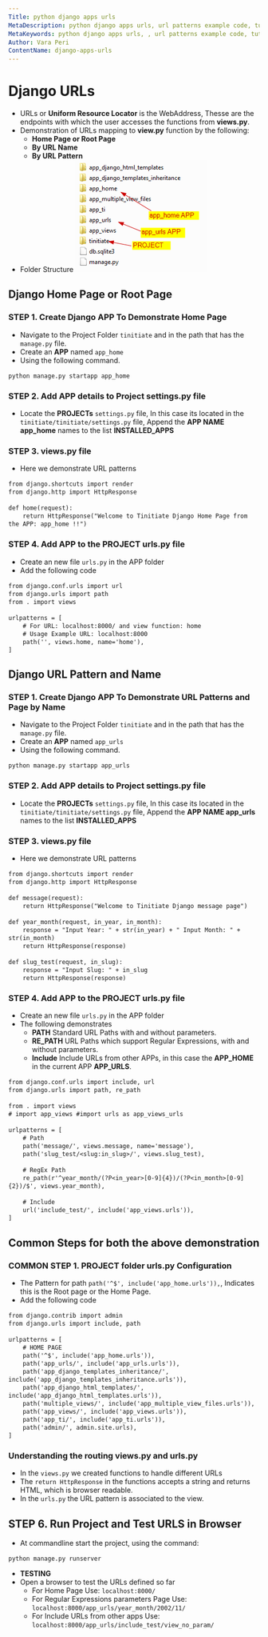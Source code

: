 ```yaml
---
Title: python django apps urls
MetaDescription: python django apps urls, url patterns example code, tutorials
MetaKeywords: python django apps urls, , url patterns example code, tutorials
Author: Vara Peri
ContentName: django-apps-urls
---
```


# Django URLs
* URLs or **Uniform Resource Locator** is the WebAddress, Thesse are the endpoints 
  with which the user accesses the functions from **views.py**.
* Demonstration of URLs mapping to **view.py** function by the following:
  * **Home Page or Root Page**
  * **By URL Name**
  * **By URL Pattern**
* Folder Structure
![python django urls demo folder structure](python-django-urls-demo-folder-structure.png "python django urls demo folder structure")

## Django Home Page or Root Page

### STEP 1. Create Django APP To Demonstrate Home Page
* Navigate to the Project Folder `tinitiate` and in the path that has the 
  `manage.py` file.
* Create an **APP** named `app_home`
* Using the following command.
```
python manage.py startapp app_home
```

### STEP 2. Add APP details to Project settings.py file
* Locate the **PROJECTs** `settings.py` file, In this case its located in the 
  `tinitiate/tinitiate/settings.py` file, Append the **APP NAME app_home**
  names to the list **INSTALLED_APPS**

### STEP 3. views.py file
* Here we demonstrate URL patterns
```
from django.shortcuts import render
from django.http import HttpResponse

def home(request):
    return HttpResponse("Welcome to Tinitiate Django Home Page from the APP: app_home !!")

```

### STEP 4. Add APP to the PROJECT urls.py file
* Create an new file `urls.py` in the APP folder
* Add the following code
```
from django.conf.urls import url
from django.urls import path
from . import views

urlpatterns = [
    # For URL: localhost:8000/ and view function: home
    # Usage Example URL: localhost:8000
    path('', views.home, name='home'),
]
```


## Django URL Pattern and Name

### STEP 1. Create Django APP To Demonstrate URL Patterns and Page by Name
* Navigate to the Project Folder `tinitiate` and in the path that has the 
  `manage.py` file.
* Create an **APP** named `app_urls`
* Using the following command.
```
python manage.py startapp app_urls
```

### STEP 2. Add APP details to Project settings.py file
* Locate the **PROJECTs** `settings.py` file, In this case its located in the 
  `tinitiate/tinitiate/settings.py` file, Append the **APP NAME app_urls**
  names to the list **INSTALLED_APPS**
  
### STEP 3. views.py file
* Here we demonstrate URL patterns
```
from django.shortcuts import render
from django.http import HttpResponse

def message(request):
    return HttpResponse("Welcome to Tinitiate Django message page")

def year_month(request, in_year, in_month):
    response = "Input Year: " + str(in_year) + " Input Month: " + str(in_month)
    return HttpResponse(response)

def slug_test(request, in_slug):
    response = "Input Slug: " + in_slug
    return HttpResponse(response)
```

### STEP 4. Add APP to the PROJECT urls.py file
* Create an new file `urls.py` in the APP folder
* The following demonstrates
  * **PATH** Standard URL Paths with and without parameters.
  * **RE_PATH** URL Paths which support Regular Expressions, with and without 
    parameters.
  * **Include** Include URLs from other APPs, in this case the **APP_HOME**
    in the current APP **APP_URLS**.
```
from django.conf.urls import include, url
from django.urls import path, re_path

from . import views
# import app_views #import urls as app_views_urls

urlpatterns = [
    # Path
    path('message/', views.message, name='message'),
    path('slug_test/<slug:in_slug>/', views.slug_test),

    # RegEx Path    
    re_path(r'^year_month/(?P<in_year>[0-9]{4})/(?P<in_month>[0-9]{2})/$', views.year_month),
    
    # Include
    url('include_test/', include('app_views.urls')),
]
```
>

## Common Steps for both the above demonstration
### COMMON STEP 1. PROJECT folder urls.py Configuration
* The Pattern for path `path('^$', include('app_home.urls')),`, Indicates this 
  is the Root page or the Home Page.
* Add the following code
```
from django.contrib import admin
from django.urls import include, path

urlpatterns = [
    # HOME PAGE
    path('^$', include('app_home.urls')),
    path('app_urls/', include('app_urls.urls')),
    path('app_django_templates_inheritance/', include('app_django_templates_inheritance.urls')),
    path('app_django_html_templates/', include('app_django_html_templates.urls')),
    path('multiple_views/', include('app_multiple_view_files.urls')),
    path('app_views/', include('app_views.urls')),
    path('app_ti/', include('app_ti.urls')),
    path('admin/', admin.site.urls),
]
```

### Understanding the routing views.py and urls.py
* In the `views.py` we created functions to handle different URLs
* The `return HttpResponse` in the functions accepts a string and returns 
  HTML, which is browser readable.
* In the `urls.py` the URL pattern is associated to the view.<function-name>
>

## STEP 6. Run Project and Test URLS in Browser
* At commandline start the project, using the command:
```
python manage.py runserver
```
* **TESTING**
* Open a browser to test the URLs defined so far
  * For Home Page Use: `localhost:8000/`
  * For Regular Expressions parameters Page Use: `localhost:8000/app_urls/year_month/2002/11/`
  * For Include URLs from other apps Use: `localhost:8000/app_urls/include_test/view_no_param/`

